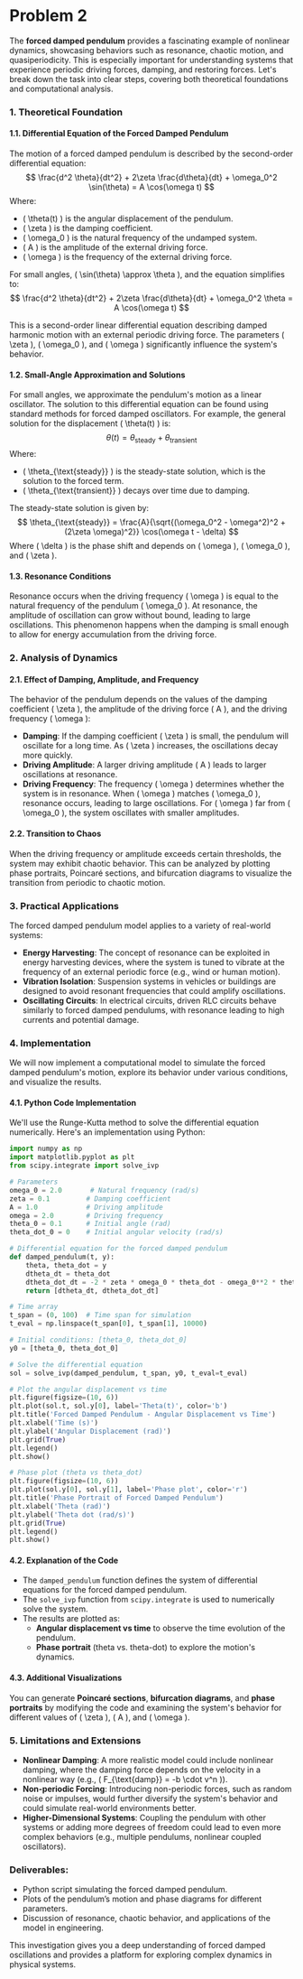 # Problem 2
The **forced damped pendulum** provides a fascinating example of nonlinear dynamics, showcasing behaviors such as resonance, chaotic motion, and quasiperiodicity. This is especially important for understanding systems that experience periodic driving forces, damping, and restoring forces. Let's break down the task into clear steps, covering both theoretical foundations and computational analysis.

### 1. Theoretical Foundation

#### 1.1. Differential Equation of the Forced Damped Pendulum

The motion of a forced damped pendulum is described by the second-order differential equation:
$$
\frac{d^2 \theta}{dt^2} + 2\zeta \frac{d\theta}{dt} + \omega_0^2 \sin(\theta) = A \cos(\omega t)
$$
Where:
- \( \theta(t) \) is the angular displacement of the pendulum.
- \( \zeta \) is the damping coefficient.
- \( \omega_0 \) is the natural frequency of the undamped system.
- \( A \) is the amplitude of the external driving force.
- \( \omega \) is the frequency of the external driving force.

For small angles, \( \sin(\theta) \approx \theta \), and the equation simplifies to:
$$
\frac{d^2 \theta}{dt^2} + 2\zeta \frac{d\theta}{dt} + \omega_0^2 \theta = A \cos(\omega t)
$$

This is a second-order linear differential equation describing damped harmonic motion with an external periodic driving force. The parameters \( \zeta \), \( \omega_0 \), and \( \omega \) significantly influence the system's behavior.

#### 1.2. Small-Angle Approximation and Solutions

For small angles, we approximate the pendulum's motion as a linear oscillator. The solution to this differential equation can be found using standard methods for forced damped oscillators. For example, the general solution for the displacement \( \theta(t) \) is:
$$
\theta(t) = \theta_{\text{steady}} + \theta_{\text{transient}}
$$
Where:
- \( \theta_{\text{steady}} \) is the steady-state solution, which is the solution to the forced term.
- \( \theta_{\text{transient}} \) decays over time due to damping.

The steady-state solution is given by:
$$
\theta_{\text{steady}} = \frac{A}{\sqrt{(\omega_0^2 - \omega^2)^2 + (2\zeta \omega)^2}} \cos(\omega t - \delta)
$$
Where \( \delta \) is the phase shift and depends on \( \omega \), \( \omega_0 \), and \( \zeta \).

#### 1.3. Resonance Conditions

Resonance occurs when the driving frequency \( \omega \) is equal to the natural frequency of the pendulum \( \omega_0 \). At resonance, the amplitude of oscillation can grow without bound, leading to large oscillations. This phenomenon happens when the damping is small enough to allow for energy accumulation from the driving force.

### 2. Analysis of Dynamics

#### 2.1. Effect of Damping, Amplitude, and Frequency

The behavior of the pendulum depends on the values of the damping coefficient \( \zeta \), the amplitude of the driving force \( A \), and the driving frequency \( \omega \):
- **Damping**: If the damping coefficient \( \zeta \) is small, the pendulum will oscillate for a long time. As \( \zeta \) increases, the oscillations decay more quickly.
- **Driving Amplitude**: A larger driving amplitude \( A \) leads to larger oscillations at resonance.
- **Driving Frequency**: The frequency \( \omega \) determines whether the system is in resonance. When \( \omega \) matches \( \omega_0 \), resonance occurs, leading to large oscillations. For \( \omega \) far from \( \omega_0 \), the system oscillates with smaller amplitudes.

#### 2.2. Transition to Chaos

When the driving frequency or amplitude exceeds certain thresholds, the system may exhibit chaotic behavior. This can be analyzed by plotting phase portraits, Poincaré sections, and bifurcation diagrams to visualize the transition from periodic to chaotic motion.

### 3. Practical Applications

The forced damped pendulum model applies to a variety of real-world systems:
- **Energy Harvesting**: The concept of resonance can be exploited in energy harvesting devices, where the system is tuned to vibrate at the frequency of an external periodic force (e.g., wind or human motion).
- **Vibration Isolation**: Suspension systems in vehicles or buildings are designed to avoid resonant frequencies that could amplify oscillations.
- **Oscillating Circuits**: In electrical circuits, driven RLC circuits behave similarly to forced damped pendulums, with resonance leading to high currents and potential damage.

### 4. Implementation

We will now implement a computational model to simulate the forced damped pendulum's motion, explore its behavior under various conditions, and visualize the results.

#### 4.1. Python Code Implementation

We'll use the Runge-Kutta method to solve the differential equation numerically. Here's an implementation using Python:

```python
import numpy as np
import matplotlib.pyplot as plt
from scipy.integrate import solve_ivp

# Parameters
omega_0 = 2.0       # Natural frequency (rad/s)
zeta = 0.1         # Damping coefficient
A = 1.0            # Driving amplitude
omega = 2.0        # Driving frequency
theta_0 = 0.1      # Initial angle (rad)
theta_dot_0 = 0    # Initial angular velocity (rad/s)

# Differential equation for the forced damped pendulum
def damped_pendulum(t, y):
    theta, theta_dot = y
    dtheta_dt = theta_dot
    dtheta_dot_dt = -2 * zeta * omega_0 * theta_dot - omega_0**2 * theta + A * np.cos(omega * t)
    return [dtheta_dt, dtheta_dot_dt]

# Time array
t_span = (0, 100)  # Time span for simulation
t_eval = np.linspace(t_span[0], t_span[1], 10000)

# Initial conditions: [theta_0, theta_dot_0]
y0 = [theta_0, theta_dot_0]

# Solve the differential equation
sol = solve_ivp(damped_pendulum, t_span, y0, t_eval=t_eval)

# Plot the angular displacement vs time
plt.figure(figsize=(10, 6))
plt.plot(sol.t, sol.y[0], label='Theta(t)', color='b')
plt.title('Forced Damped Pendulum - Angular Displacement vs Time')
plt.xlabel('Time (s)')
plt.ylabel('Angular Displacement (rad)')
plt.grid(True)
plt.legend()
plt.show()

# Phase plot (theta vs theta_dot)
plt.figure(figsize=(10, 6))
plt.plot(sol.y[0], sol.y[1], label='Phase plot', color='r')
plt.title('Phase Portrait of Forced Damped Pendulum')
plt.xlabel('Theta (rad)')
plt.ylabel('Theta dot (rad/s)')
plt.grid(True)
plt.legend()
plt.show()
```

#### 4.2. Explanation of the Code

- The `damped_pendulum` function defines the system of differential equations for the forced damped pendulum.
- The `solve_ivp` function from `scipy.integrate` is used to numerically solve the system.
- The results are plotted as:
  - **Angular displacement vs time** to observe the time evolution of the pendulum.
  - **Phase portrait** (theta vs. theta-dot) to explore the motion's dynamics.

#### 4.3. Additional Visualizations

You can generate **Poincaré sections**, **bifurcation diagrams**, and **phase portraits** by modifying the code and examining the system's behavior for different values of \( \zeta \), \( A \), and \( \omega \).

### 5. Limitations and Extensions

- **Nonlinear Damping**: A more realistic model could include nonlinear damping, where the damping force depends on the velocity in a nonlinear way (e.g., \( F_{\text{damp}} = -b \cdot v^n \)).
- **Non-periodic Forcing**: Introducing non-periodic forces, such as random noise or impulses, would further diversify the system's behavior and could simulate real-world environments better.
- **Higher-Dimensional Systems**: Coupling the pendulum with other systems or adding more degrees of freedom could lead to even more complex behaviors (e.g., multiple pendulums, nonlinear coupled oscillators).

### Deliverables:
- Python script simulating the forced damped pendulum.
- Plots of the pendulum’s motion and phase diagrams for different parameters.
- Discussion of resonance, chaotic behavior, and applications of the model in engineering.

This investigation gives you a deep understanding of forced damped oscillations and provides a platform for exploring complex dynamics in physical systems.